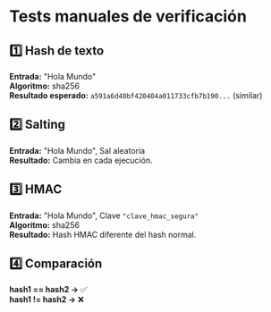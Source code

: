 # Tests manuales de verificación

## 1️⃣ Hash de texto
**Entrada:** "Hola Mundo"  
**Algoritmo:** sha256  
**Resultado esperado:** `a591a6d40bf420404a011733cfb7b190...` (similar)

## 2️⃣ Salting
**Entrada:** "Hola Mundo", Sal aleatoria  
**Resultado:** Cambia en cada ejecución.

## 3️⃣ HMAC
**Entrada:** "Hola Mundo", Clave `"clave_hmac_segura"`  
**Algoritmo:** sha256  
**Resultado:** Hash HMAC diferente del hash normal.

## 4️⃣ Comparación
**hash1 == hash2 →** ✅  
**hash1 != hash2 →** ❌
